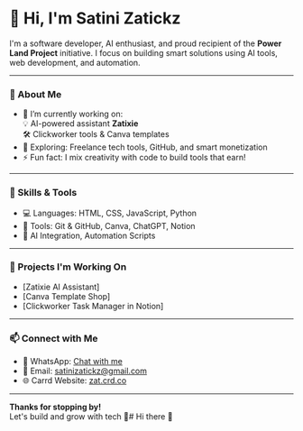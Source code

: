 # 👋 Hi, I'm Satini Zatickz

I'm a software developer, AI enthusiast, and proud recipient of the **Power Land Project** initiative. I focus on building smart solutions using AI tools, web development, and automation.

---

### 🌟 About Me
- 🔭 I’m currently working on:  
  💡 AI-powered assistant **Zatixie**  
  🛠️ Clickworker tools & Canva templates  
- 🌱 Exploring: Freelance tech tools, GitHub, and smart monetization  
- ⚡ Fun fact: I mix creativity with code to build tools that earn!

---

### 🧠 Skills & Tools
- 💻 Languages: HTML, CSS, JavaScript, Python  
- 🧰 Tools: Git & GitHub, Canva, ChatGPT, Notion  
- 🤖 AI Integration, Automation Scripts

---

### 🚀 Projects I'm Working On
- [Zatixie AI Assistant]
- [Canva Template Shop]
- [Clickworker Task Manager in Notion]

---

### 📫 Connect with Me
- 💬 WhatsApp: [Chat with me](https://wa.me/254710468473)
- 📧 Email: satinizatickz@gmail.com 
- 🌐 Carrd Website: [zat.crd.co](https://zat.crd.co/)

---

**Thanks for stopping by!**  
Let's build and grow with tech 🚀# Hi there 👋

<!--
**satinizatickz/satinizatickz** is a ✨ _special_ ✨ repository because its `README.md` (this file) appears on your GitHub profile.

Here are some ideas to get you started:

- 🔭 I’m currently working on ...
- 🌱 I’m currently learning ...
- 👯 I’m looking to collaborate on ...
- 🤔 I’m looking for help with ...
- 💬 Ask me about ...
- 📫 How to reach me: ...
- 😄 Pronouns: ...
- ⚡ Fun fact: ...
-->
